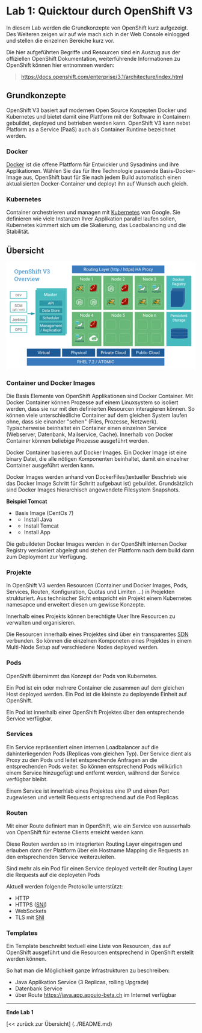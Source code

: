 # Lab 1: Quicktour durch OpenShift V3

In diesem Lab werden die Grundkonzepte von OpenShift kurz aufgezeigt. Des Weiteren zeigen wir auf wie mach sich in der Web Console einlogged und stellen die einzelnen Bereiche kurz vor.

Die hier aufgeführten Begriffe und Resourcen sind ein Auszug aus der offiziellen OpenShift Dokumentation, weiterführende Informationen zu OpenShift können hier entnommen werden: 

> https://docs.openshift.com/enterprise/3.1/architecture/index.html 


## Grundkonzepte

OpenShift V3 basiert auf modernen Open Source Konzepten Docker und Kubernetes und bietet damit eine Plattform mit der Software in Containern gebuildet, deployed und betrieben werden kann. OpenShift V3 kann nebst Platform as a Service (PaaS) auch als Container Runtime bezeichnet werden.

### Docker

[Docker](https://www.docker.com/) ist die offene Plattform für Entwickler und Sysadmins und ihre Applikationen. Wählen Sie das für Ihre Technologie passende Basis-Docker-Image aus, OpenShift baut für Sie nach jedem Build automatisch einen aktualisierten Docker-Container und deployt ihn auf Wunsch auch gleich.

### Kubernetes 

Container orchestrieren und managen mit [Kubernetes](http://kubernetes.io/) von Google. Sie definieren wie viele Instanzen Ihrer Applikation parallel laufen sollen, Kubernetes kümmert sich um die Skalierung, das Loadbalancing und die Stabilität.

## Übersicht

![Overview](../images/ose3-overview.png)

### Container und Docker Images

Die Basis Elemente von OpenShift Applikationen sind Docker Container. Mit Docker Container können Prozesse auf einem Linuxsystem so isoliert werden, dass sie nur mit den definierten Resourcen interagieren können. So können viele unterschiedliche Container auf dem gleichen System laufen ohne, dass sie einander "sehen" (Files, Prozesse, Netzwerk). Typischerweise beinhaltet ein Container einen einzelnen Service (Webserver, Datenbank, Mailservice, Cache). Innerhalb von Docker Container können beliebige Prozesse ausgeführt werden.

Docker Container basieren auf Docker Images. Ein Docker Image ist eine binary Datei, die alle nötigen Komponenten beinhaltet, damit ein einzelner Container ausgeführt werden kann.

Docker Images werden anhand von DockerFiles(textueller Beschrieb wie das Docker Image Schritt für Schritt aufgebaut ist) gebuildet. Grundsätzlich sind Docker Images hierarchisch angewendete Filesystem Snapshots.

**Beispiel Tomcat**
- Basis Image (CentOs 7)
- + Install Java 
- + Install Tomcat
- + Install App

Die gebuildeten Docker Images werden in der OpenShift internen Docker Registry versioniert abgelegt und stehen der Plattform nach dem build dann zum Deployment zur Verfügung.

### Projekte

In OpenShift V3 werden Resourcen (Container und Docker Images, Pods, Services, Routen, Konfiguration, Quotas und Limiten ...) in Projekten strukturiert. Aus technischer Sicht entspricht ein Projekt einem Kubernetes namesapce und erweitert diesen um gewisse Konzepte. 

Innerhalb eines Projekts können berechtigte User Ihre Resourcen zu verwalten und organisieren. 

Die Resourcen innerhalb eines Projektes sind über ein transparentes [SDN](https://de.wikipedia.org/wiki/Software-defined_networking) verbunden. So können die einzelnen Komponeten eines Projektes in einem Multi-Node Setup auf verschiedene Nodes deployed werden.

### Pods

OpenShift übernimmt das Konzept der Pods von Kubernetes.

Ein Pod ist ein oder mehrere Container die zusammen auf dem gleichen Host deployed werden. Ein Pod ist die kleinste zu deployende Einheit auf OpenShift.

Ein Pod ist innerhalb einer OpenShift Projektes über den entsprechende Service verfügbar.

### Services

Ein Service repräsentiert einen internen Loadbalancer auf die dahinterliegenden Pods (Replicas vom gleichen Typ). Der Service dient als Proxy zu den Pods und leitet entsprechende Anfragen an die entsprechenden Pods weiter. So können entsprechend Pods willkürlich einem Service hinzugefügt und entfernt werden, während der Service verfügbar bleibt.

Einem Service ist innerhlab eines Projektes eine IP und einen Port zugewiesen und verteilt Requests entsprechend auf die Pod Replicas.

### Routen

Mit einer Route definiert man in OpenShift, wie ein Service von ausserhalb von OpenShift für externe Clients erreicht werden kann. 

Diese Routen werden so im integrierten Routing Layer eingetragen und erlauben dann der Plattform über ein Hostname Mapping die Requests an den entsprechenden Service weiterzuleiten.

Sind mehr als ein Pod für einen Service deployed verteilt der Routing Layer die Requests auf die deployeten Pods

Aktuell werden folgende Protokolle unterstützt:

- HTTP
- HTTPS ([SNI](https://en.wikipedia.org/wiki/Server_Name_Indication))
- WebSockets
- TLS mit [SNI](https://en.wikipedia.org/wiki/Server_Name_Indication)

### Templates

Ein Template beschreibt textuell eine Liste von Resourcen, das auf OpenShift ausgeführt und die Resourcen entsprechend in OpenShift erstellt werden können.

So hat man die Möglichkeit ganze Infrastrukturen zu beschreiben:

- Java Applikation Service (3 Replicas, rolling Upgrade)
- Datenbank Service
- über Route https://java.app.appuio-beta.ch im Internet verfügbar

---

**Ende Lab 1**

[<< zurück zur Übersicht] (../README.md)
